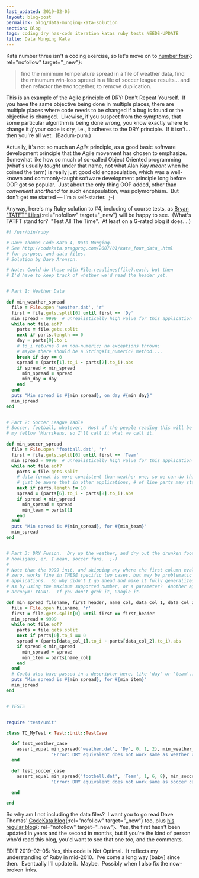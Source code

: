 ```yaml
---
last_updated: 2019-02-05
layout: blog-post
permalink: blog/data-munging-kata-solution
section: Blog
tags: coding dry has-code iteration katas ruby tests NEEDS-UPDATE
title: Data Munging Kata
---
```

Kata number three isn't a coding exercise,
so let's move on to
[number four](http://codekata.pragprog.com/2007/01/kata_four_data_.html){:
rel="nofollow" target="_new"}:

> find the minimum temperature spread in a file of weather data,
find the minumum win-loss spread in a file of soccer league results...
and then refactor the two together, to remove duplication.

This is an example of the Agile principle of DRY:
Don't Repeat Yourself.&nbsp;
If you have the same objective being done in multiple places,
there are multiple places where code needs to be changed
if a bug is found or the objective is changed.&nbsp;
Likewise, if you suspect from the symptoms,
that some particular algorithm is being done wrong,
you know exactly where to change it _if_ your code is dry,
i.e., it adheres to the DRY principle.&nbsp;
If it isn't... then you're all wet.&nbsp; (Badum-pum.)

Actually, it's not so much an _Agile_ principle,
as a good basic software development principle
that the Agile movement has chosen to emphasize.&nbsp;
Somewhat like how so much of so-called Object Oriented programming
(what's usually _taught_ under that name,
not what Alan Kay _meant_ when he coined the term)
is really just good old encapsulation,
which was a well-known and commonly-taught software development principle
long before OOP got so popular.&nbsp;
Just about the only thing OOP added,
other than _convenient shorthand_ for such encapsulation,
was polymorphism.&nbsp;
But don't get me started &mdash; I'm a self-starter.&nbsp; ;-)

Anyway, here's my Ruby solution to #4,
including of course tests,
as
[Bryan "TATFT" Liles](http://smartic.us/){:rel="nofollow" target="_new"}
will be happy to see.&nbsp;
(What's TATFT stand for?&nbsp;
"Test All The Time".&nbsp;
At least on a G-rated blog it does....)

```ruby
#! /usr/bin/ruby

# Dave Thomas Code Kata 4, Data Munging.
# See http://codekata.pragprog.com/2007/01/kata_four_data_.html
# for purpose, and data files.
# Solution by Dave Aronson.

# Note: Could do these with File.readlines(file).each, but then
# I'd have to keep track of whether we'd read the header yet.


# Part 1: Weather Data

def min_weather_spread
  file = File.open 'weather.dat', 'r'
  first = file.gets.split[0] until first == 'Dy'
  min_spread = 9999  # unrealistically high value for this application
  while not file.eof?
    parts = file.gets.split
    next if parts.length == 0
    day = parts[0].to_i
    # to_i returns 0 on non-numeric; no exceptions thrown;
    # maybe there should be a String#is_numeric? method....
    break if day == 0
    spread = (parts[1].to_i - parts[2].to_i).abs
    if spread < min_spread
      min_spread = spread
      min_day = day
    end
  end
  puts "Min spread is #{min_spread}, on day #{min_day}"
  min_spread
end


# Part 2: Soccer League Table
# Soccer, football, whatever.  Most of the people reading this will be
# my fellow 'Murrikens, so I'll call it what we call it.

def min_soccer_spread
  file = File.open 'football.dat', 'r'
  first = file.gets.split[0] until first == 'Team'
  min_spread = 9999  # unrealistically high value for this application
  while not file.eof?
    parts = file.gets.split
    # data format is more consistent than weather one, so we can do this;
    # just be aware that in other applications, # of line parts may stay same.
    next if parts.length != 10
    spread = (parts[6].to_i - parts[8].to_i).abs
    if spread < min_spread
      min_spread = spread
      min_team = parts[1]
    end
  end
  puts "Min spread is #{min_spread}, for #{min_team}"
  min_spread
end


# Part 3: DRY Fusion.  Dry up the weather, and dry out the drunken football
# hooligans, er, I mean, soccer fans.  ;-)
#
# Note that the 9999 init, and skipping any where the first column evaluates to
# zero, works fine in THESE specific two cases, but may be problematic in other
# applications.  So why didn't I go ahead and make it fully generalized, such
# as by using the maximum supported number, or a parameter?  Another agile
# acronym: YAGNI.  If you don't grok it, Google it.

def min_spread filename, first_header, name_col, data_col_1, data_col_2
  file = File.open filename, 'r'
  first = file.gets.split[0] until first == first_header
  min_spread = 9999
  while not file.eof?
    parts = file.gets.split
    next if parts[0].to_i == 0
    spread = (parts[data_col_1].to_i - parts[data_col_2].to_i).abs
    if spread < min_spread
      min_spread = spread
      min_item = parts[name_col]
    end
  end
  # Could also have passed in a descriptor here, like 'day' or 'team'....
  puts "Min spread is #{min_spread}, for #{min_item}"
  min_spread
end


# TESTS


require 'test/unit'

class TC_MyTest < Test::Unit::TestCase

  def test_weather_case
    assert_equal min_spread('weather.dat', 'Dy', 0, 1, 2), min_weather_spread,
                 'Error: DRY equivalent does not work same as weather case'
  end

  def test_soccer_case
    assert_equal min_spread('football.dat', 'Team', 1, 6, 8), min_soccer_spread,
                 'Error: DRY equivalent does not work same as soccer case'

  end

end
```

So why am I not including the data files?&nbsp;
I want you to go read Dave Thomas'
[CodeKata blog](http://codekata.pragprog.com/){:rel="nofollow" target="_new"}
too, plus
[his regular blog](http://pragdave.pragprog.com/){:
 rel="nofollow" target="_new"}.&nbsp;
Yes, the first hasn't been updated in years and the second in months,
but if you're the kind of person who'd read this blog,
you'd want to see that one too, and the comments.

EDIT 2019-02-05: Yes, this code is Not Optimal.&nbsp;
It reflects my understanding of Ruby in mid-2010.&nbsp;
I've come a long way [baby] since then.&nbsp;
Eventually I'll update it.&nbsp;
Maybe.&nbsp;
Possibly when I also fix the now-broken links.
